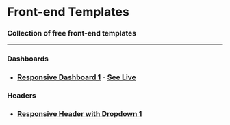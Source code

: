 # **Front-end Templates**

### **Collection of free front-end templates**

---

### **Dashboards**

- ### [Responsive Dashboard 1](https://github.com/monciego/frontend-templates/tree/main/dashboard/responsive-dashboard-1) - [**See Live**](https://dashboard-template1.netlify.app/)

### **Headers**

- ### [Responsive Header with Dropdown 1](https://github.com/monciego/frontend-templates/tree/main/headers/responsive-header-dropdown-1)
